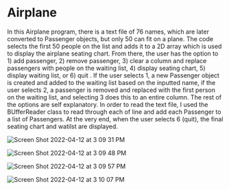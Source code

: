 # Airplane

In this Airplane program, there is a text file of 76 names, which are later converted to Passenger objects, but only 50 can fit on a plane. The code selects the first 50 people on the list and adds it to a 2D array which is used to display the airplane seating chart. From there, the user has the option to 1) add passenger, 2) remove passenger, 3) clear a column and replace passengers with people on the waiting list, 4) display seating chart, 5) display waiting list, or 6) quit . If the user selects 1, a new Passenger object is created and added to the waiting list based on the inputted name, if the user selects 2, a passenger is removed and replaced with the first person on the waiting list, and selecting 3 does this to an entire column. The rest of the options are self explanatory. In order to read the text file, I used the BUfferReader class to read through each of line and add each Passenger to a list of Passengers. At the very end, when the user selects 6 (quit), the final seating chart and watilst are displayed. 


![Screen Shot 2022-04-12 at 3 09 31 PM](https://user-images.githubusercontent.com/72320993/163063038-057fb412-8137-472e-82ba-2acf879be630.png)

![Screen Shot 2022-04-12 at 3 09 48 PM](https://user-images.githubusercontent.com/72320993/163063051-8971bffc-5460-4ca6-aab7-74206194f5df.png)

![Screen Shot 2022-04-12 at 3 09 57 PM](https://user-images.githubusercontent.com/72320993/163063058-4232e757-5c5e-424c-8847-faf413ef84da.png)

![Screen Shot 2022-04-12 at 3 10 07 PM](https://user-images.githubusercontent.com/72320993/163063063-c0fa37ba-bbf5-4c76-818d-826b2b46a3b0.png)
